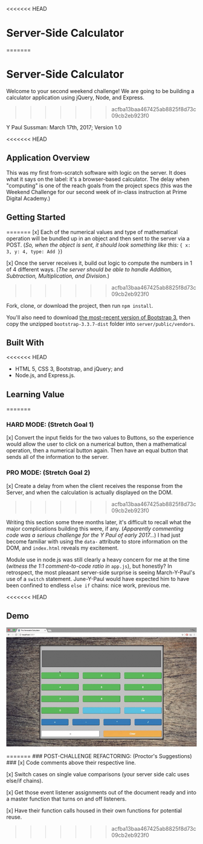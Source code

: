 <<<<<<< HEAD
# Server-Side Calculator
=======
# Server-Side Calculator #

Welcome to your second weekend challenge! We are going to be building a calculator application using jQuery, Node, and Express.
>>>>>>> acfba13baa467425ab8825f8d73c09cb2eb923f0

Y Paul Sussman: March 17th, 2017; Version 1.0

<<<<<<< HEAD
## Application Overview
This was my first from-scratch software with logic on the server. It does what it says on the label: it's a browser-based calculator. The delay when "computing" is one of the reach goals from the project specs (this was the Weekend Challenge for our second week of in-class instruction at Prime Digital Academy.)

## Getting Started
=======
[x] Each of the numerical values and type of mathematical operation will be bundled up in an object and then sent to the server via a POST. (_So, when the object is sent, it should look something like this:_ `{ x: 3, y: 4, type: Add }`)

[x] Once the server receives it, build out logic to compute the numbers in 1 of 4 different ways. (_The server should be able to handle Addition, Subtraction, Multiplication, and Division._)
>>>>>>> acfba13baa467425ab8825f8d73c09cb2eb923f0

Fork, clone, or download the project, then run `npm install`.

You'll also need to download [the most-recent version of Bootstrap 3](http://getbootstrap.com/getting-started/#download), then copy the unzipped `bootstrap-3.3.7-dist` folder into `server/public/vendors`.

## Built With

<<<<<<< HEAD
* HTML 5, CSS 3, Bootstrap, and jQuery; and
* Node.js, and Express.js.

## Learning Value
=======
### HARD MODE: (Stretch Goal 1) ### 

[x] Convert the input fields for the two values to Buttons, so the experience would allow the user to click on a numerical button, then a mathematical operation, then a numerical button again. Then have an equal button that sends all of the information to the server.

### PRO MODE: (Stretch Goal 2) ### 

[x] Create a delay from when the client receives the response from the Server, and when the calculation is actually displayed on the DOM.
>>>>>>> acfba13baa467425ab8825f8d73c09cb2eb923f0

Writing this section some three months later, it's difficult to recall what the major complications building this were, if any. (_Apparently commenting code was a serious challenge for the Y Paul of early 2017..._) I had just become familiar with using the `data-` attribute to store information on the DOM, and `index.html` reveals my excitement.

Module use in node.js was still clearly a heavy concern for me at the time (_witness the 1:1 comment-to-code ratio in_ `app.js`), but honestly? In retrospect, the most pleasant server-side surprise is seeing March-Y-Paul's use of a `switch` statement. June-Y-Paul would have expected him to have been confined to endless `else if` chains: nice work, previous me.

<<<<<<< HEAD
## Demo
<p align="center">
  <img src="Server-Side_Calculator.gif" alt="walkthrough gif"/>
</p>
=======
### POST-CHALLENGE REFACTORING: (Proctor's Suggestions) ###  
[x] Code comments above their respective line.

[x] Switch cases on single value comparisons (your server side calc uses else/if chains).

[x] Get those event listener assignments out of the document ready and into a master function that turns on and off listeners.

[x] Have their function calls housed in their own functions for potential reuse.
>>>>>>> acfba13baa467425ab8825f8d73c09cb2eb923f0
